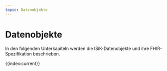 ```yaml
---
topic: Datenobjekte
---
```

# Datenobjekte

In den folgenden Unterkapiteln werden die ISiK-Datenobjekte und ihre FHIR-Spezifikation beschrieben.

{{index:current}}
